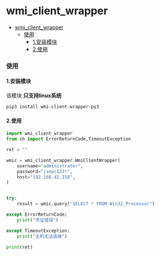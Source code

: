 # wmi_client_wrapper

<!-- @import "[TOC]" {cmd="toc" depthFrom=1 depthTo=6 orderedList=false} -->
<!-- code_chunk_output -->

- [wmi_client_wrapper](#wmi_client_wrapper)
    - [使用](#使用)
      - [1.安装模块](#1安装模块)
      - [2.使用](#2使用)

<!-- /code_chunk_output -->

### 使用

#### 1.安装模块
该模块 **只支持linux系统**
```shell
pip3 install wmi-client-wrapper-py3
```

#### 2.使用

```python
import wmi_client_wrapper
from sh import ErrorReturnCode,TimeoutException

ret = ""

wmic = wmi_client_wrapper.WmiClientWrapper(
    username="administrator",
    password="jsepc123!",
    host="192.168.41.158",
)


try:
    result = wmic.query("SELECT * FROM Win32_Processor")

except ErrorReturnCode:
    print("凭证错误")

except TimeoutException:
    print("主机无法连接")

print(ret)
```
